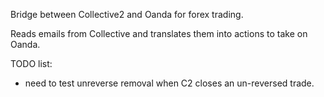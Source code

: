 Bridge between Collective2 and Oanda for forex trading.

Reads emails from Collective and translates them into actions to take on Oanda.

TODO list:
- need to test unreverse removal when C2 closes an un-reversed trade.
